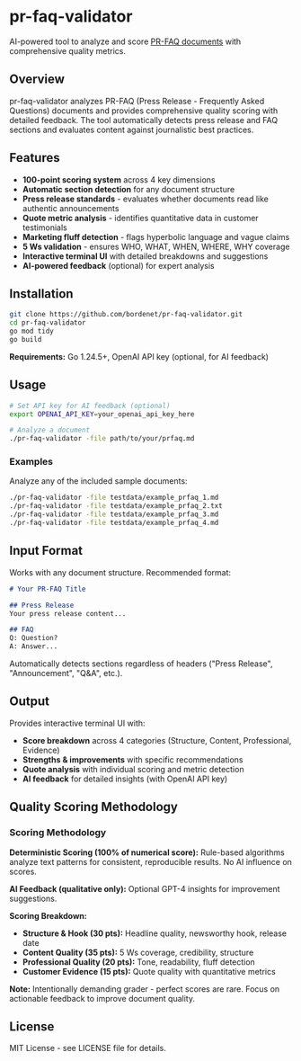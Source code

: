 
# pr-faq-validator

AI-powered tool to analyze and score [PR-FAQ documents](https://github.com/bordenet/Engineering_Culture/blob/main/SDLC/The_PR-FAQ.md) with comprehensive quality metrics.

## Overview

pr-faq-validator analyzes PR-FAQ (Press Release - Frequently Asked Questions) documents and provides comprehensive quality scoring with detailed feedback. The tool automatically detects press release and FAQ sections and evaluates content against journalistic best practices.

## Features

- **100-point scoring system** across 4 key dimensions
- **Automatic section detection** for any document structure
- **Press release standards** - evaluates whether documents read like authentic announcements
- **Quote metric analysis** - identifies quantitative data in customer testimonials
- **Marketing fluff detection** - flags hyperbolic language and vague claims
- **5 Ws validation** - ensures WHO, WHAT, WHEN, WHERE, WHY coverage
- **Interactive terminal UI** with detailed breakdowns and suggestions
- **AI-powered feedback** (optional) for expert analysis

## Installation

```bash
git clone https://github.com/bordenet/pr-faq-validator.git
cd pr-faq-validator
go mod tidy
go build
```

**Requirements:** Go 1.24.5+, OpenAI API key (optional, for AI feedback)

## Usage

```bash
# Set API key for AI feedback (optional)
export OPENAI_API_KEY=your_openai_api_key_here

# Analyze a document
./pr-faq-validator -file path/to/your/prfaq.md
```

### Examples

Analyze any of the included sample documents:

```bash
./pr-faq-validator -file testdata/example_prfaq_1.md
./pr-faq-validator -file testdata/example_prfaq_2.txt  
./pr-faq-validator -file testdata/example_prfaq_3.md
./pr-faq-validator -file testdata/example_prfaq_4.md
```

## Input Format

Works with any document structure. Recommended format:

```markdown
# Your PR-FAQ Title

## Press Release
Your press release content...

## FAQ
Q: Question?
A: Answer...
```

Automatically detects sections regardless of headers ("Press Release", "Announcement", "Q&A", etc.).

## Output

Provides interactive terminal UI with:
- **Score breakdown** across 4 categories (Structure, Content, Professional, Evidence)
- **Strengths & improvements** with specific recommendations
- **Quote analysis** with individual scoring and metric detection
- **AI feedback** for detailed insights (with OpenAI API key)


## Quality Scoring Methodology

### Scoring Methodology

**Deterministic Scoring (100% of numerical score):** Rule-based algorithms analyze text patterns for consistent, reproducible results. No AI influence on scores.

**AI Feedback (qualitative only):** Optional GPT-4 insights for improvement suggestions.

**Scoring Breakdown:**
- **Structure & Hook (30 pts):** Headline quality, newsworthy hook, release date
- **Content Quality (35 pts):** 5 Ws coverage, credibility, structure
- **Professional Quality (20 pts):** Tone, readability, fluff detection
- **Customer Evidence (15 pts):** Quote quality with quantitative metrics

**Note:** Intentionally demanding grader - perfect scores are rare. Focus on actionable feedback to improve document quality.

## License

MIT License - see LICENSE file for details.
